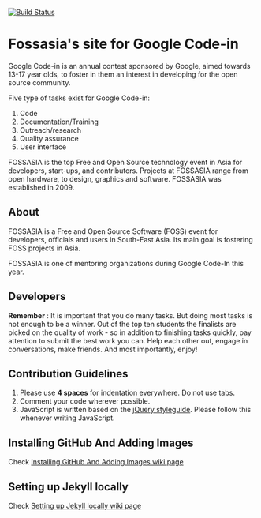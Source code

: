 [![Build Status](https://travis-ci.org/fossasia/fossasia.github.io.svg?branch=master)](https://travis-ci.org/fossasia/fossasia.github.io)

# Fossasia's site for Google Code-in

Google Code-in is an annual contest sponsored by Google, aimed towards 13-17 year olds, to foster in them an interest in developing for the open source community.

Five type of tasks exist for Google Code-in:

1. Code
2. Documentation/Training
3. Outreach/research
4. Quality assurance
5. User interface

FOSSASIA is the top Free and Open Source technology event in Asia for developers, start-ups, and contributors. Projects at FOSSASIA range from open hardware, to design, graphics and software. FOSSASIA was established in 2009.

## About

FOSSASIA is a Free and Open Source Software (FOSS) event for developers, officials and users in South-East Asia. Its main goal is fostering FOSS projects in Asia.

FOSSASIA is one of mentoring organizations during Google Code-In this year.

## Developers

**Remember** : It is important that you do many tasks. But doing most tasks is not enough to be a winner. Out of the top ten students the finalists are picked on the quality of work - so in addition to finishing tasks quickly, pay attention to submit the best work you can. Help each other out, engage in conversations, make friends. And most importantly, enjoy!

## Contribution Guidelines

1. Please use **4 spaces** for indentation everywhere. Do not use tabs.
1. Comment your code wherever possible.
1. JavaScript is written based on the [jQuery styleguide](http://contribute.jquery.org/style-guide/js). Please follow this whenever writing JavaScript.

## Installing GitHub And Adding Images

Check [Installing GitHub And Adding Images wiki page](https://github.com/fossasia/fossasia.github.io/wiki/Installing-GitHub-And-Adding-Images)

## Setting up Jekyll locally

Check [Setting up Jekyll locally wiki page](https://github.com/fossasia/fossasia.github.io/wiki/Setting-up-Jekyll-locally)

